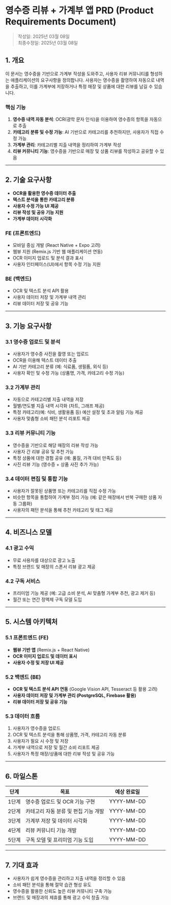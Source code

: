 # 영수증 리뷰 + 가계부 앱 PRD (Product Requirements Document)

> 작성일: 2025년 03월 08일  
> 최종수정일: 2025년 03월 08일

## 1. 개요

이 문서는 영수증을 기반으로 가계부 작성을 도와주고, 사용자 리뷰 커뮤니티를 형성하는 애플리케이션의 요구사항을 정의합니다. 사용자는 영수증을 촬영하여 자동으로 내역을 추출하고, 이를 가계부에 저장하거나 특정 매장 및 상품에 대한 리뷰를 남길 수 있습니다.

### **핵심 기능**

1. **영수증 내역 자동 분석**: OCR(광학 문자 인식)을 이용하여 영수증의 항목을 자동으로 추출
2. **카테고리 분류 및 수정 가능**: AI 기반으로 카테고리를 추천하지만, 사용자가 직접 수정 가능
3. **가계부 관리**: 카테고리별 지출 내역을 정리하여 가계부 작성
4. **리뷰 커뮤니티 기능**: 영수증을 기반으로 매장 및 상품 리뷰를 작성하고 공유할 수 있음

---

## 2. 기술 요구사항

- **OCR을 활용한 영수증 데이터 추출**
- **텍스트 분석을 통한 카테고리 분류**
- **사용자 수정 가능 UI 제공**
- **리뷰 작성 및 공유 기능 지원**
- **가계부 데이터 시각화**

### **FE (프론트엔드)**

- 모바일 중심 개발 (React Native + Expo 고려)
- 웹뷰 지원 (Remix.js 기반 웹 애플리케이션 연동)
- OCR 이미지 업로드 및 분석 결과 표시
- 사용자 인터페이스(UI)에서 항목 수정 기능 지원

### **BE (백엔드)**

- OCR 및 텍스트 분석 API 활용
- 사용자 데이터 저장 및 가계부 내역 관리
- 리뷰 데이터 저장 및 공유 기능

---

## 3. 기능 요구사항

### **3.1 영수증 업로드 및 분석**

- 사용자가 영수증 사진을 촬영 또는 업로드
- OCR을 이용해 텍스트 데이터 추출
- AI 기반 카테고리 분류 (예: 식료품, 생필품, 외식 등)
- 사용자 확인 및 수정 가능 (상품명, 가격, 카테고리 수정 가능)

### **3.2 가계부 관리**

- 자동으로 카테고리별 지출 내역을 저장
- 월별/연도별 지출 내역 시각화 (차트, 그래프 제공)
- 특정 카테고리(예: 식비, 생활용품 등) 예산 설정 및 초과 알림 기능 제공
- 사용자 맞춤형 소비 패턴 분석 리포트 제공

### **3.3 리뷰 커뮤니티 기능**

- 영수증을 기반으로 해당 매장의 리뷰 작성 가능
- 사용자 간 리뷰 공유 및 추천 가능
- 특정 상품에 대한 경험 공유 (예: 품질, 가격 대비 만족도 등)
- 사진 리뷰 기능 (영수증 + 상품 사진 추가 가능)

### **3.4 데이터 편집 및 통합 기능**

- 사용자가 잘못된 상품명 또는 카테고리를 직접 수정 가능
- 비슷한 항목을 통합하여 가계부 정리 가능 (예: 같은 매장에서 반복 구매한 상품 자동 그룹화)
- 사용자의 패턴 분석을 통해 추천 카테고리 및 태그 제공

---

## 4. 비즈니스 모델

### **4.1 광고 수익**

- 무료 사용자를 대상으로 광고 노출
- 특정 브랜드 및 매장의 스폰서 리뷰 광고 제공

### **4.2 구독 서비스**

- 프리미엄 기능 제공 (예: 고급 소비 분석, AI 맞춤형 가계부 추천, 광고 제거 등)
- 월간 또는 연간 정액제 구독 모델 도입

---

## 5. 시스템 아키텍처

### **5.1 프론트엔드 (FE)**

- **웹뷰 기반 앱** (Remix.js + React Native)
- **OCR 이미지 업로드 및 데이터 표시**
- **사용자 수정 및 저장 UI 제공**

### **5.2 백엔드 (BE)**

- **OCR 및 텍스트 분석 API 연동** (Google Vision API, Tesseract 등 활용 고려)
- **사용자 데이터 저장 및 가계부 관리 (PostgreSQL, Firebase 활용)**
- **리뷰 데이터 저장 및 공유 기능**

### **5.3 데이터 흐름**

1. 사용자가 영수증을 업로드
2. OCR 및 텍스트 분석을 통해 상품명, 가격, 카테고리 자동 분류
3. 사용자가 필요 시 수정 및 저장
4. 가계부 내역으로 저장 및 월간 소비 리포트 제공
5. 사용자가 특정 매장/상품에 대한 리뷰 작성 및 공유 가능

---

## 6. 마일스톤

| 단계  | 목표                                 | 예상 완료일 |
| ----- | ------------------------------------ | ----------- |
| 1단계 | 영수증 업로드 및 OCR 기능 구현       | YYYY-MM-DD  |
| 2단계 | 카테고리 자동 분류 및 편집 기능 개발 | YYYY-MM-DD  |
| 3단계 | 가계부 저장 및 데이터 시각화         | YYYY-MM-DD  |
| 4단계 | 리뷰 커뮤니티 기능 개발              | YYYY-MM-DD  |
| 5단계 | 구독 모델 및 프리미엄 기능 도입      | YYYY-MM-DD  |

---

## 7. 기대 효과

- 사용자가 쉽게 영수증을 관리하고 지출 내역을 정리할 수 있음
- 소비 패턴 분석을 통해 절약 습관 형성 유도
- 영수증을 활용한 신뢰도 높은 리뷰 커뮤니티 구축 가능
- 브랜드 및 매장과의 제휴를 통해 광고 수익 창출 가능
